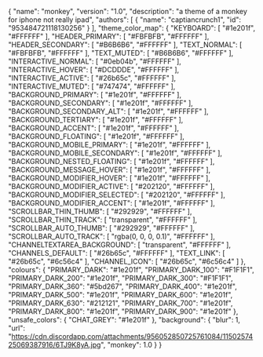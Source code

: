 {
  "name": "monkey",
  "version": "1.0",
  "description": "a theme of a monkey for iphone not really ipad",
  "authors": [
    {
      "name": "captiancrunch1",
      "id": "953484721118130256"
    }
  ],
  "theme_color_map": {
    "KEYBOARD": [
      "#1e201f",
      "#FFFFFF"
    ],
    "HEADER_PRIMARY": [
      "#FBFBFB",
      "#FFFFFF"
    ],
    "HEADER_SECONDARY": [
      "#B6B6B6",
      "#FFFFFF"
    ],
    "TEXT_NORMAL": [
      "#FBFBFB",
      "#FFFFFF"
    ],
    "TEXT_MUTED": [
      "#B6B6B6",
      "#FFFFFF"
    ],
    "INTERACTIVE_NORMAL": [
      "#0eb04b",
      "#FFFFFF"
    ],
    "INTERACTIVE_HOVER": [
      "#DCDDDE",
      "#FFFFFF"
    ],
    "INTERACTIVE_ACTIVE": [
      "#26b65c",
      "#FFFFFF"
    ],
    "INTERACTIVE_MUTED": [
      "#747474",
      "#FFFFFF"
    ],
    "BACKGROUND_PRIMARY": [
      "#1e201f",
      "#FFFFFF"
    ],
    "BACKGROUND_SECONDARY": [
      "#1e201f",
      "#FFFFFF"
    ],
    "BACKGROUND_SECONDARY_ALT": [
      "#1e201f",
      "#FFFFFF"
    ],
    "BACKGROUND_TERTIARY": [
      "#1e201f",
      "#FFFFFF"
    ],
    "BACKGROUND_ACCENT": [
      "#1e201f",
      "#FFFFFF"
    ],
    "BACKGROUND_FLOATING": [
      "#1e201f",
      "#FFFFFF"
    ],
    "BACKGROUND_MOBILE_PRIMARY": [
      "#1e201f",
      "#FFFFFF"
    ],
    "BACKGROUND_MOBILE_SECONDARY": [
      "#1e201f",
      "#FFFFFF"
    ],
    "BACKGROUND_NESTED_FLOATING": [
      "#1e201f",
      "#FFFFFF"
    ],
    "BACKGROUND_MESSAGE_HOVER": [
      "#1e201f",
      "#FFFFFF"
    ],
    "BACKGROUND_MODIFIER_HOVER": [
      "#1e201f",
      "#FFFFFF"
    ],
    "BACKGROUND_MODIFIER_ACTIVE": [
      "#202120",
      "#FFFFFF"
    ],
    "BACKGROUND_MODIFIER_SELECTED": [
      "#202120",
      "#FFFFFF"
    ],
    "BACKGROUND_MODIFIER_ACCENT": [
      "#1e201f",
      "#FFFFFF"
    ],
    "SCROLLBAR_THIN_THUMB": [
      "#292929",
      "#FFFFFF"
    ],
    "SCROLLBAR_THIN_TRACK": [
      "transparent",
      "#FFFFFF"
    ],
    "SCROLLBAR_AUTO_THUMB": [
      "#292929",
      "#FFFFFF"
    ],
    "SCROLLBAR_AUTO_TRACK": [
      "rgba(0, 0, 0, 0.1)",
      "#FFFFFF"
    ],
    "CHANNELTEXTAREA_BACKGROUND": [
      "transparent",
      "#FFFFFF"
    ],
    "CHANNELS_DEFAULT": [
      "#26b65c",
      "#FFFFFF"
    ],
    "TEXT_LINK": [
      "#26b65c",
      "#6c56c4"
    ],
    "CHANNEL_ICON": [
      "#26b65c",
      "#6c56c4"
    ]
  },
  "colours": {
    "PRIMARY_DARK": "#1e201f",
    "PRIMARY_DARK_100": "#F1F1F1",
    "PRIMARY_DARK_200": "#1e201f",
    "PRIMARY_DARK_300": "#F1F1F1",
    "PRIMARY_DARK_360": "#5bd267",
    "PRIMARY_DARK_400": "#1e201f",
    "PRIMARY_DARK_500": "#1e201f",
    "PRIMARY_DARK_600": "#1e201f",
    "PRIMARY_DARK_630": "#212121",
    "PRIMARY_DARK_700": "#1e201f",
    "PRIMARY_DARK_800": "#1e201f",
    "PRIMARY_DARK_900": "#1e201f"
  },
  "unsafe_colors": {
    "CHAT_GREY": "#1e201f"
  },
  "background": {
    "blur": 1,
    "url": "https://cdn.discordapp.com/attachments/956052850725761084/1150257425069387916/6TJ9K8yA.jpg",
    "monkey": 1.0
  }
}
